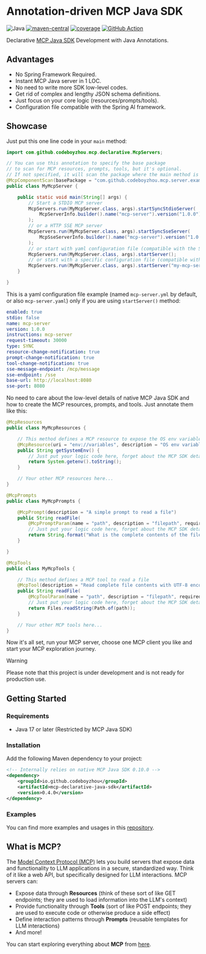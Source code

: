 # Annotation-driven MCP Java SDK

![Java](https://img.shields.io/badge/Java-17+-blue)
[![maven-central](https://img.shields.io/maven-central/v/io.github.codeboyzhou/mcp-declarative-java-sdk?color=blue)](https://mvnrepository.com/artifact/io.github.codeboyzhou/mcp-declarative-java-sdk)
[![coverage](https://img.shields.io/codecov/c/github/codeboyzhou/mcp-declarative-java-sdk?logo=codecov&color=brightgreen)](https://app.codecov.io/github/codeboyzhou/mcp-declarative-java-sdk)
[![GitHub Action](https://github.com/codeboyzhou/mcp-declarative-java-sdk/actions/workflows/maven-build.yml/badge.svg)](https://github.com/codeboyzhou/mcp-declarative-java-sdk/actions/workflows/maven-build.yml)

Declarative [MCP Java SDK](https://github.com/modelcontextprotocol/java-sdk) Development with Java Annotations.

## Advantages

- No Spring Framework Required.
- Instant MCP Java server in 1 LOC.
- No need to write more SDK low-level codes.
- Get rid of complex and lengthy JSON schema definitions.
- Just focus on your core logic (resources/prompts/tools).
- Configuration file compatible with the Spring AI framework.

## Showcase

Just put this one line code in your `main` method:

```java
import com.github.codeboyzhou.mcp.declarative.McpServers;

// You can use this annotation to specify the base package
// to scan for MCP resources, prompts, tools, but it's optional.
// If not specified, it will scan the package where the main method is located.
@McpComponentScan(basePackage = "com.github.codeboyzhou.mcp.server.examples")
public class MyMcpServer {

    public static void main(String[] args) {
        // Start a STDIO MCP server
        McpServers.run(MyMcpServer.class, args).startSyncStdioServer(
            McpServerInfo.builder().name("mcp-server").version("1.0.0").build()
        );
        // or a HTTP SSE MCP server
        McpServers.run(MyMcpServer.class, args).startSyncSseServer(
            McpSseServerInfo.builder().name("mcp-server").version("1.0.0").port(8080).build()
        );
        // or start with yaml configuration file (compatible with the Spring AI framework)
        McpServers.run(MyMcpServer.class, args).startServer();
        // or start with a specific configuration file (compatible with the Spring AI framework)
        McpServers.run(MyMcpServer.class, args).startServer("my-mcp-server.yml");
    }

}
```

This is a yaml configuration file example (named `mcp-server.yml` by default, or also `mcp-server.yaml`) only if you are using `startServer()` method:

```yaml
enabled: true
stdio: false
name: mcp-server
version: 1.0.0
instructions: mcp-server
request-timeout: 30000
type: SYNC
resource-change-notification: true
prompt-change-notification: true
tool-change-notification: true
sse-message-endpoint: /mcp/message
sse-endpoint: /sse
base-url: http://localhost:8080
sse-port: 8080
```

No need to care about the low-level details of native MCP Java SDK and how to create the MCP resources, prompts, and tools. Just annotate them like this:

```java
@McpResources
public class MyMcpResources {

    // This method defines a MCP resource to expose the OS env variables
    @McpResource(uri = "env://variables", description = "OS env variables")
    public String getSystemEnv() {
        // Just put your logic code here, forget about the MCP SDK details.
        return System.getenv().toString();
    }

    // Your other MCP resources here...
}
```

```java
@McpPrompts
public class MyMcpPrompts {

    @McpPrompt(description = "A simple prompt to read a file")
    public String readFile(
        @McpPromptParam(name = "path", description = "filepath", required = true) String path) {
        // Just put your logic code here, forget about the MCP SDK details.
        return String.format("What is the complete contents of the file: %s", path);
    }

}
```

```java
@McpTools
public class MyMcpTools {

    // This method defines a MCP tool to read a file
    @McpTool(description = "Read complete file contents with UTF-8 encoding")
    public String readFile(
        @McpToolParam(name = "path", description = "filepath", required = true) String path) {
        // Just put your logic code here, forget about the MCP SDK details.
        return Files.readString(Path.of(path));
    }

    // Your other MCP tools here...
}
```

Now it's all set, run your MCP server, choose one MCP client you like and start your MCP exploration journey.

> [!WARNING]
> Please note that this project is under development and is not ready for production use.

## Getting Started

### Requirements

- Java 17 or later (Restricted by MCP Java SDK)

### Installation

Add the following Maven dependency to your project:

```xml
<!-- Internally relies on native MCP Java SDK 0.10.0 -->
<dependency>
    <groupId>io.github.codeboyzhou</groupId>
    <artifactId>mcp-declarative-java-sdk</artifactId>
    <version>0.4.0</version>
</dependency>
```

### Examples

You can find more examples and usages in this [repository](https://github.com/codeboyzhou/mcp-java-sdk-examples).

## What is MCP?

The [Model Context Protocol (MCP)](https://modelcontextprotocol.io) lets you build servers that expose data and functionality to LLM applications in a secure, standardized way. Think of it like a web API, but specifically designed for LLM interactions. MCP servers can:

- Expose data through **Resources** (think of these sort of like GET endpoints; they are used to load information into the LLM's context)
- Provide functionality through **Tools** (sort of like POST endpoints; they are used to execute code or otherwise produce a side effect)
- Define interaction patterns through **Prompts** (reusable templates for LLM interactions)
- And more!

You can start exploring everything about **MCP** from [here](https://modelcontextprotocol.io).
